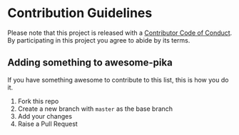 # Contribution Guidelines

Please note that this project is released with a [Contributor Code of Conduct](CODE-OF-CONDUCT.md). By participating in this project you agree to abide by its terms.


## Adding something to awesome-pika

If you have something awesome to contribute to this list, this is how you do it.

1. Fork this repo
2. Create a new branch with `master` as the base branch
3. Add your changes
4. Raise a Pull Request
